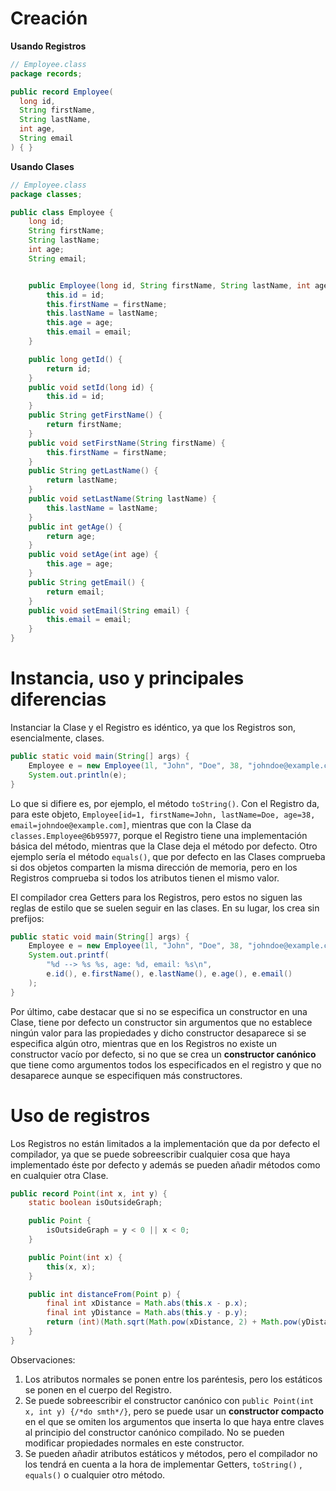 # Creación

**Usando Registros**
```java
// Employee.class
package records;

public record Employee(
  long id,
  String firstName,
  String lastName,
  int age,
  String email
) { }
```

**Usando Clases**
```java
// Employee.class
package classes;

public class Employee {
    long id;
    String firstName;
    String lastName;
    int age;
    String email;


    public Employee(long id, String firstName, String lastName, int age, String email) {
        this.id = id;
        this.firstName = firstName;
        this.lastName = lastName;
        this.age = age;
        this.email = email;
    }

    public long getId() {
        return id;
    }
    public void setId(long id) {
        this.id = id;
    }
    public String getFirstName() {
        return firstName;
    }
    public void setFirstName(String firstName) {
        this.firstName = firstName;
    }
    public String getLastName() {
        return lastName;
    }
    public void setLastName(String lastName) {
        this.lastName = lastName;
    }
    public int getAge() {
        return age;
    }
    public void setAge(int age) {
        this.age = age;
    }
    public String getEmail() {
        return email;
    }
    public void setEmail(String email) {
        this.email = email;
    }
}
```

# Instancia, uso y principales diferencias
Instanciar la Clase y el Registro es idéntico, ya que los Registros son, esencialmente, clases.
```java
public static void main(String[] args) {
	Employee e = new Employee(1l, "John", "Doe", 38, "johndoe@example.com");
	System.out.println(e);
}
```
Lo que si difiere es, por ejemplo, el método `toString()`. Con el Registro da, para este objeto, `Employee[id=1, firstName=John, lastName=Doe, age=38, email=johndoe@example.com]`, mientras que con la Clase da `classes.Employee@6b95977`, porque el Registro tiene una implementación básica del método, mientras que la Clase deja el método por defecto. Otro ejemplo sería el método `equals()`, que por defecto en las Clases comprueba si dos objetos comparten la misma dirección de memoria, pero en los Registros comprueba si todos los atributos tienen el mismo valor.

El compilador crea Getters para los Registros, pero estos no siguen las reglas de estilo que se suelen seguir en las clases. En su lugar, los crea sin prefijos:
```java
public static void main(String[] args) {
    Employee e = new Employee(1l, "John", "Doe", 38, "johndoe@example.com");
    System.out.printf(
        "%d --> %s %s, age: %d, email: %s\n",
        e.id(), e.firstName(), e.lastName(), e.age(), e.email()
    );
}
```

Por último, cabe destacar que si no se especifica un constructor en una Clase, tiene por defecto un constructor sin argumentos que no establece ningún valor para las propiedades y dicho constructor desaparece si se especifica algún otro, mientras que en los Registros no existe un constructor vacío por defecto, si no que se crea un **constructor canónico** que tiene como argumentos todos los especificados en el registro y que no desaparece aunque se especifiquen más constructores.
# Uso de registros
Los Registros no están limitados a la implementación que da por defecto el compilador, ya que se puede sobreescribir cualquier cosa que haya implementado éste por defecto y además se pueden añadir métodos como en cualquier otra Clase.

```java
public record Point(int x, int y) {
    static boolean isOutsideGraph;

    public Point {
        isOutsideGraph = y < 0 || x < 0;
    }

    public Point(int x) {
        this(x, x);
    }

    public int distanceFrom(Point p) {
        final int xDistance = Math.abs(this.x - p.x);
        final int yDistance = Math.abs(this.y - p.y);
        return (int)(Math.sqrt(Math.pow(xDistance, 2) + Math.pow(yDistance, 2)));
    }
}
```

Observaciones:
1. Los atributos normales se ponen entre los paréntesis, pero los estáticos se ponen en el cuerpo del Registro.
2. Se puede sobreescribir el constructor canónico con `public Point(int x, int y) {/*do smth*/}`, pero se puede usar un **constructor compacto** en el que se omiten los argumentos que inserta lo que haya entre claves al principio del constructor canónico compilado. No se pueden modificar propiedades normales en este constructor.
3. Se pueden añadir atributos estáticos y métodos, pero el compilador no los tendrá en cuenta a la hora de implementar Getters, `toString()` , `equals()` o cualquier otro método.